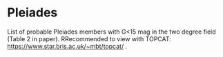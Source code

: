 # Pleiades

List of probable Pleiades members with G<15 mag in the two degree field (Table 2 in paper). RRecommended to view with TOPCAT: https://www.star.bris.ac.uk/~mbt/topcat/ . 
